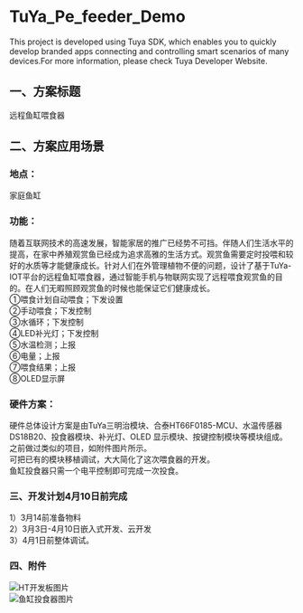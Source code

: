 # TuYa_Pe_feeder_Demo
This project is developed using Tuya SDK, which enables you to quickly develop branded apps connecting and controlling smart scenarios of many devices.For more information, please check Tuya Developer Website.
## 一、方案标题
远程鱼缸喂食器
## 二、方案应用场景
### 地点：
家庭鱼缸
### 功能：
随着互联网技术的高速发展，智能家居的推广已经势不可挡。伴随人们生活水平的提高，在家中养殖观赏鱼已经成为追求高雅的生活方式。观赏鱼需要定时投喂和较好的水质等才能健康成长。针对人们在外管理植物不便的问题，设计了基于TuYa-IOT平台的远程鱼缸喂食器，通过智能手机与物联网实现了远程喂食观赏鱼的目的。在人们无暇照顾观赏鱼的时候也能保证它们健康成长。<br>
①喂食计划自动喂食；下发设置<br>
②手动喂食；下发控制<br>
③水循环；下发控制<br>
④LED补光灯；下发控制<br>
⑤水温检测；上报<br>
⑥电量；上报<br>
⑦喂食结果；上报<br>
⑧OLED显示屏
### 硬件方案：
硬件总体设计方案是由TuYa三明治模块、合泰HT66F0185-MCU、水温传感器DS18B20、投食器模块、补光灯、OLED 显示模块、按键控制模块等模块组成。<br>
之前做过类似的项目，如附件图片所示。<br>
可把已有的模块移植调试，大大简化了这次喂食器的开发。<br>
鱼缸投食器只需一个电平控制即可完成一次投食。<br>
### 三、开发计划4月10日前完成
1）3月14前准备物料<br>
2）3月3日-4月10日嵌入式开发、云开发<br>
3）4月1日前整体调试。<br>
### 四、附件
![HT开发板图片](https://github.com/vikingGit66/TuYa_Pet_Feeder_FishTank_Demo/blob/master/HT%E5%BC%80%E5%8F%91%E6%9D%BF.jpg) <br>
![鱼缸投食器图片](https://github.com/vikingGit66/TuYa_Pet_Feeder_FishTank_Demo/blob/master/%E9%B1%BC%E7%BC%B8%E6%8A%95%E9%A3%9F%E5%99%A8.jpg)<br>
